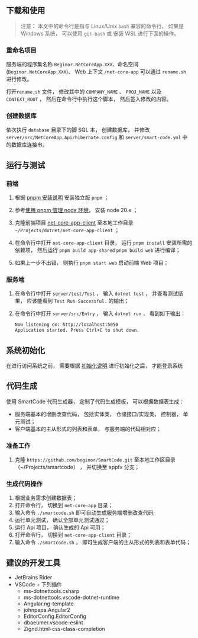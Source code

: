 ## 下载和使用

> 注意： 本文中的命令行是指与 Linux/Unix `bash` 兼容的命令行， 如果是 Windows 系统， 可以使用 `git-bash` 或 安装 WSL 进行下面的操作。

### 重命名项目

服务端的程序集名称 `Beginor.NetCoreApp.XXX`、命名空间 (`Beginor.NetCoreApp.XXX`)、 Web 上下文 `/net-core-app` 可以通过 `rename.sh` 进行修改。

打开`rename.sh` 文件， 修改其中的 `COMPANY_NAME` 、 `PROJ_NAME` 以及 `CONTEXT_ROOT` ， 然后在命令行中执行这个脚本， 然后签入修改的内容。

### 创建数据库

依次执行 `database` 目录下的脚 SQL 本， 创建数据库， 并修改 `server/src/NetCoreApp.Api/hibernate.config` 和 `server/smart-code.yml` 中的数据库连接串。

## 运行与测试

### 前端

1. 根据 [pnpm 安装说明](https://pnpm.io/installation#using-a-standalone-script) 安装独立版 `pnpm` ；

2. 参考[使用 pnpm 管理 node 环境](https://pnpm.io/cli/env)， 安装 node 20.x ；

3. 克隆前端项目 [net-core-app-client](https://github.com/beginor/net-core-app-client) 至本地工作目录 `~/Projects/dotnet/net-core-app-client` ；

4. 在命令行中打开 `net-core-app-client` 目录， 运行 `pnpm install` 安装所需的依赖项， 然后运行 `pnpm build app-shared` `pnpm build web` 进行编译；

5. 如果上一步不出错， 则执行 `pnpm start web` 启动前端 Web 项目；

### 服务端

1. 在命令行中打开 `server/test/Test` ， 输入 `dotnet test` ， 并查看测试结果， 应该能看到 `Test Run Successful.` 的输出；
2. 在命令行中打开 `server/src/Entry` ， 输入 `dotnet run` ， 看到如下输出：

   ```sh
   Now listening on: http://localhost:5050
   Application started. Press Ctrl+C to shut down.
   ```

## 系统初始化

在进行访问系统之前， 需要根据 [初始化说明](01_初始化.md) 进行初始化之后， 才能登录系统

## 代码生成

使用 SmartCode 代码生成器， 定制了代码生成模板， 可以根据数据表生成：

- 服务端基本的增删改查代码， 包括实体类， 仓储接口/实现类， 控制器， 单元测试；
- 客户端基本的主从形式的列表和表单， 与服务端的代码相对应；

### 准备工作

1. 克隆 `https://github.com/beginor/SmartCode.git` 至本地工作区目录（~/Projects/smartcode） ， 并切换至 appfx 分支；

### 生成代码操作

1. 根据业务需求创建数据表；
2. 打开命令行， 切换到 `net-core-app` 目录；
3. 输入命令 `./smartcode.sh` 即可自动生成服务端增删改查代码;
4. 运行单元测试， 确认全部单元测试通过；
5. 运行 Api 项目， 确认生成的 Api 可用；
6. 打开命令行， 切换到 `net-core-app-client` 目录；
7. 输入命令 `./smartcode.sh` ， 即可生成客户端的主从形式的列表和表单代码；

## 建议的开发工具

- JetBrains Rider
- VSCode + 下列插件
  - ms-dotnettools.csharp
  - ms-dotnettools.vscode-dotnet-runtime
  - Angular.ng-template
  - johnpapa.Angular2
  - EditorConfig.EditorConfig
  - dbaeumer.vscode-eslint
  - Zignd.html-css-class-completion
